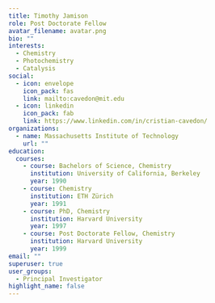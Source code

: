 ```yaml
---
title: Timothy Jamison
role: Post Doctorate Fellow
avatar_filename: avatar.png
bio: ""
interests:
  - Chemistry
  - Photochemistry
  - Catalysis
social:
  - icon: envelope
    icon_pack: fas
    link: mailto:cavedon@mit.edu
  - icon: linkedin
    icon_pack: fab
    link: https://www.linkedin.com/in/cristian-cavedon/
organizations:
  - name: Massachusetts Institute of Technology
    url: ""
education:
  courses:
    - course: Bachelors of Science, Chemistry
      institution: University of California, Berkeley
      year: 1990
    - course: Chemistry
      institution: ETH Zürich
      year: 1991
    - course: PhD, Chemistry
      institution: Harvard University
      year: 1997
    - course: Post Doctorate Fellow, Chemistry
      institution: Harvard University
      year: 1999
email: ""
superuser: true
user_groups:
  - Principal Investigator
highlight_name: false
---
```


